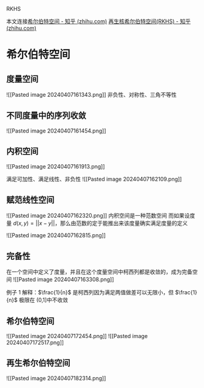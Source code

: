 RKHS

本文连接[希尔伯特空间 - 知乎 (zhihu.com)](https://zhuanlan.zhihu.com/p/99446486)
[再生核希尔伯特空间(RKHS) - 知乎 (zhihu.com)](https://zhuanlan.zhihu.com/p/100517791)
# 希尔伯特空间
## 度量空间
![[Pasted image 20240407161343.png]]
非负性、对称性、三角不等性
## 不同度量中的序列收敛

![[Pasted image 20240407161454.png]]
## 内积空间
![[Pasted image 20240407161913.png]]

满足可加性、满足线性、非负性
![[Pasted image 20240407162109.png]]


## 赋范线性空间
![[Pasted image 20240407162320.png]]
内积空间是一种范数空间
而如果设度量 $d(x,y)=||x-y||$，那么由范数的定于能推出来该度量确实满足度量的定义


![[Pasted image 20240407162815.png]]

## 完备性
在一个空间中定义了度量，并且在这个度量空间中柯西列都是收敛的，成为完备空间
![[Pasted image 20240407163308.png]]

例子 1 解释：$\frac{1}{n}$ 是柯西列因为满足两值做差可以无限小，但 $\frac{1}{n}$ 极限在 (0,1]中不收敛

## 希尔伯特空间
![[Pasted image 20240407172454.png]]
![[Pasted image 20240407172517.png]] 

## 再生希尔伯特空间
![[Pasted image 20240407182314.png]]